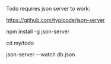 Todo requires json server to work:

https://github.com/typicode/json-server

npm install -g json-server

cd my/todo

json-server --watch db.json
